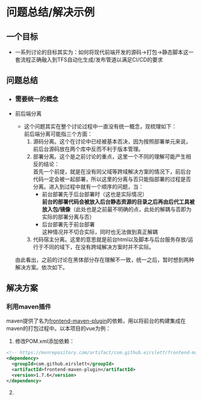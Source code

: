 问题总结/解决示例
===
## 一个目标
- 一系列讨论的目标其实为：如何将现代前端开发的源码→打包→静态脚本这一套流程正确融入到TFS自动化生成/发布管道以满足CI/CD的要求
## 问题总结
- ### 需要统一的概念
- 前后端分离
  - 这个问题其实在整个讨论过程中一直没有统一概念，现梳理如下：  
    前后端分离可能指三个方面：
    1. 源码分离。这个在讨论中已经被基本否决，因为按照部署单元来说，前后台源码放在两个库中反而不利于版本管理。
    2. 部署分离。这个是之前讨论的重点，这里一个不同的理解可能产生相反的结论：  
       首先一个前提，就是在没有同父域等跨域解决方案的情况下，前后台代码一定会被一起部署，所以这里的分离与否只能指部署的过程是否分离。进入到过程中就有一个顺序的问题，当：  
       - 前台部署先于后台部署时（这也是实际情况）  
         **前台的部署代码会被放入后台静态资源的目录之后再由后代工具被放入包/镜像**（此处也是之前最不明确的点，此处的解耦与否即为实际的部署分离与否）
       - 后台部署先于前台部署  
         这种情况并不切合实际，同时也无法做到真正解耦
    3. 代码宿主分离。这里的意思就是前台html以及脚本与后台服务存放/运行于不同的域下，在没有跨域解决方案时并不实际。  

  由此看出，之前的讨论在黑体部分存在理解不一致，统一之后，暂时想到两种解决方案。依次如下。

## 解决方案

### 利用maven插件  

  maven提供了名为[frontend-maven-plugin](https://github.com/eirslett/frontend-maven-plugin)的依赖，用以将前台的构建集成在maven的打包过程中。以本项目的vue为例：
  1. 修改POM.xml添加依赖：
  ```XML
  <!-- https://mvnrepository.com/artifact/com.github.eirslett/frontend-maven-plugin -->
<dependency>
    <groupId>com.github.eirslett</groupId>
    <artifactId>frontend-maven-plugin</artifactId>
    <version>1.7.6</version>
</dependency>
  ```
  2. 